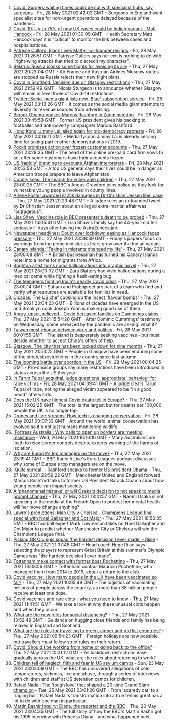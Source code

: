1. [Covid: Surgery waiting times could be cut with specialist hubs, say surgeons](https://www.bbc.co.uk/news/health-57277793) - Fri, 28 May 2021 02:42:02 GMT - Surgeons in England want specialist sites for non-urgent operations delayed because of the pandemic.
2. [Covid-19: Up to 75% of new UK cases could be Indian variant - Matt Hancock](https://www.bbc.co.uk/news/uk-57275276) - Fri, 28 May 2021 01:30:09 GMT - Health Secretary Matt Hancock says it is "critical" to monitor the link between cases and hospitalisations.
3. [Patrisse Cullors: Black Lives Matter co-founder resigns](https://www.bbc.co.uk/news/world-us-canada-57277777) - Fri, 28 May 2021 01:26:51 GMT - Patrisse Cullors says her exit is nothing to do with "right-wing attacks that tried to discredit my character".
4. [Belarus: Russia blocks some flights for avoiding its ally](https://www.bbc.co.uk/news/world-europe-57271949) - Thu, 27 May 2021 20:23:04 GMT - Air France and Austrian Airlines Moscow routes are stopped as Russia rejects their new flight plans.
5. [Covid in Scotland: Decision due on Glasgow restrictions](https://www.bbc.co.uk/news/uk-scotland-57267385) - Thu, 27 May 2021 21:52:49 GMT - Nicola Sturgeon is to announce whether Glasgow will remain in level three of Covid-19 restrictions.
6. [Twitter: Social media giant lists new 'Blue' subscription service](https://www.bbc.co.uk/news/business-57264348) - Fri, 28 May 2021 03:13:26 GMT - It comes as the social media giant attempts to diversify its revenue sources from advertising.
7. [Barack Obama praises Marcus Rashford in Zoom meeting](https://www.bbc.co.uk/news/education-57272039) - Fri, 28 May 2021 00:45:53 GMT - Former US president gives his backing to footballer and anti-poverty campaigner Marcus Rashford.
8. [Hong Kong: Jimmy Lai jailed again for pro-democracy protests](https://www.bbc.co.uk/news/world-asia-china-57278062) - Fri, 28 May 2021 04:19:11 GMT - Media tycoon Jimmy Lai is already serving time for taking part in other demonstrations in 2019.
9. [Pockit promises action over frozen customer accounts](https://www.bbc.co.uk/news/business-57200893) - Thu, 27 May 2021 23:28:35 GMT - The head of the online pre-paid card firm vows to act after some customers have their accounts frozen.
10. [US 'rapidly' planning to evacuate Afghan interpreters](https://www.bbc.co.uk/news/world-us-canada-57277650) - Fri, 28 May 2021 00:53:58 GMT - A top US general says their lives could be in danger as American troops prepare to leave Afghanistan.
11. [County lines: The search for vulnerable children](https://www.bbc.co.uk/news/uk-57271269) - Thu, 27 May 2021 23:00:25 GMT - The BBC's Angus Crawford joins police as they look for vulnerable young people involved in county lines.
12. [Arlene Foster awarded £125k damages in Dr Christian Jessen libel case](https://www.bbc.co.uk/news/uk-northern-ireland-57268308) - Thu, 27 May 2021 20:23:48 GMT - A judge rules an unfounded tweet by Dr Christian Jessen about an alleged extra-marital affair was "outrageous".
13. [Lisa Shaw: Vaccine role in BBC presenter's death to be probed](https://www.bbc.co.uk/news/uk-england-tyne-57267169) - Thu, 27 May 2021 16:05:41 GMT - Lisa Shaw's family say the 44-year-old fell seriously ill days after having the AstraZeneca jab.
14. [Newspaper headlines: Doubt over lockdown easing as Hancock faces pressure](https://www.bbc.co.uk/news/blogs-the-papers-57277286) - Thu, 27 May 2021 23:38:39 GMT - Friday's papers focus on warnings from the prime minister as fears grow over the Indian variant.
15. [Canary Islands: 'Taking in migrants changed my life'](https://www.bbc.co.uk/news/world-europe-57272811) - Thu, 27 May 2021 23:00:08 GMT - A British businessman has turned his Canary Islands hotel into a home for migrants from Africa.
16. [Brighton artist turns coma hallucinations into graphic novel](https://www.bbc.co.uk/news/uk-england-sussex-57206923) - Thu, 27 May 2021 23:00:02 GMT - Zara Slattery had vivid hallucinations during a medical coma while fighting a flesh-eating bug.
17. [The teenagers fighting India's deadly Covid crisis](https://www.bbc.co.uk/news/world-57275106) - Thu, 27 May 2021 23:00:14 GMT - Suhani and Prabhpreet are part of a team who find and verify what resources are available for families in need.
18. [Cicadas: The US chef cooking up the insect 'flavour bombs'](https://www.bbc.co.uk/news/world-us-canada-57273056) - Thu, 27 May 2021 23:04:23 GMT - Billions of cicadas have emerged in the US and Brooklyn cook Joseph Yoon is making good use of them.
19. [Angry, upset, relieved - Covid bereaved families on Cummings claims](https://www.bbc.co.uk/news/uk-57271249) - Thu, 27 May 2021 15:54:20 GMT - After Dominic Cummings' testimony on Wednesday, some bereaved by the pandemic are asking: what if?
20. [Taiwan must choose between virus and politics](https://www.bbc.co.uk/news/world-asia-57246914) - Fri, 28 May 2021 00:01:55 GMT - The island is desperately seeking vaccines - but must decide whether to accept China's offers of help.
21. [Glasgow: The city that has been locked down for nine months](https://www.bbc.co.uk/news/uk-scotland-glasgow-west-57272876) - Thu, 27 May 2021 21:53:25 GMT - People in Glasgow have been enduring some of the strictest restrictions in the country since last autumn.
22. [The looming battle over abortion in the US](https://www.bbc.co.uk/news/world-us-canada-57208053) - Fri, 28 May 2021 00:04:25 GMT - Pro-choice groups say many restrictions have been introduced in states across the US this year.
23. [In Tarun Tejpal acquittal, judge questions 'appropriate' behaviour for rape victims](https://www.bbc.co.uk/news/world-asia-india-57266447) - Fri, 28 May 2021 04:39:41 GMT - A judge clears Tarun Tejpal of rape, noting the alleged victim appeared to be "in a good mood" afterwards.
24. [Does the UK have highest Covid death toll in Europe?](https://www.bbc.co.uk/news/57268471) - Thu, 27 May 2021 15:02:25 GMT - The total is the largest but for deaths per 100,000 people the UK is no longer top.
25. [Drones and live-streams: How tech is changing conservation](https://www.bbc.co.uk/news/newsbeat-57234398) - Fri, 28 May 2021 00:07:33 GMT - Around the world, animal conservation has evolved so it's not just humans monitoring wildlife.
26. ['Fortress Australia': Why calls to open up borders are meeting resistance](https://www.bbc.co.uk/news/world-australia-57224635) - Wed, 26 May 2021 16:16:16 GMT - Many Australians are loath to relax border controls despite experts warning of the harms of isolation.
27. [Why are Europe's top managers on the move?](https://www.bbc.co.uk/sport/football/57276759) - Thu, 27 May 2021 23:19:41 GMT - BBC Radio 5 Live's Euro Leagues podcast discusses why some of Europe's top managers are on the move.
28. ['Quite surreal' - Rashford speaks to former US president Obama](https://www.bbc.co.uk/sport/football/57276599) - Thu, 27 May 2021 22:59:22 GMT - Manchester United and England forward Marcus Rashford talks to former US President Barack Obama about how young people can impact society.
29. [A 'phenomenal mistake' or will Osaka's decision to not speak to media prompt change?](https://www.bbc.co.uk/sport/tennis/57270276) - Thu, 27 May 2021 18:41:57 GMT - Naomi Osaka is not speaking to the media at the French Open to protect her mental health - will her move change anything?
30. [Lawro's predictions: Man City v Chelsea - Champions League final special with Noel Gallagher and Dot Major](https://www.bbc.co.uk/sport/football/57249060) - Thu, 27 May 2021 16:56:35 GMT - BBC football expert Mark Lawrenson takes on Noel Gallagher and Dot Major to predict whether Manchester City or Chelsea will win the Champions League final.
31. [Picking GB Olympic squad 'the hardest decision I ever made' - Riise](https://www.bbc.co.uk/sport/football/57275615) - Thu, 27 May 2021 21:37:48 GMT - Head coach Hege Riise says selecting the players to represent Great Britain at this summer's Olympic Games was "the hardest decision I ever made".
32. [Tottenham make contact with former boss Pochettino](https://www.bbc.co.uk/sport/football/57268046) - Thu, 27 May 2021 13:03:56 GMT - Tottenham contact Mauricio Pochettino, who managed them from 2014 to 2019, about a return to the club.
33. [Covid vaccine: How many people in the UK have been vaccinated so far?](https://www.bbc.co.uk/news/health-55274833) - Thu, 27 May 2021 16:05:49 GMT - The logistics of vaccinating millions of people across the country, as more than 38 million people receive at least one dose.
34. [Covid vaccines and rare clots - what you need to know](https://www.bbc.co.uk/news/health-56674796) - Thu, 27 May 2021 11:41:51 GMT - We take a look at why these unusual clots happen and when they occur.
35. [What are the new rules for social distancing?](https://www.bbc.co.uk/news/uk-51506729) - Thu, 27 May 2021 13:52:49 GMT - Guidance on hugging close friends and family has being relaxed in England and Scotland.
36. [What are the rules for travelling to green, amber and red list countries?](https://www.bbc.co.uk/news/explainers-52544307) - Thu, 27 May 2021 09:54:23 GMT - Foreign holidays are now possible, but travellers must follow strict rules on their return.
37. [Covid: Should I be working from home or going back to the office?](https://www.bbc.co.uk/news/business-52567567) - Thu, 27 May 2021 10:31:12 GMT - As lockdown restrictions ease gradually across the UK, what are the rules about returning to work?
38. [Children tell of neglect, filth and fear in US asylum camps](https://www.bbc.co.uk/news/world-us-canada-57149721) - Sun, 23 May 2021 23:03:09 GMT - The BBC has uncovered allegations of cold temperatures, sickness, lice and abuse, through a series of interviews with children and staff at US detention camps for children.
39. [Rafael Nadal: The 'tough love' that shaped a 20-time Grand Slam champion](https://www.bbc.co.uk/sport/tennis/56090941) - Tue, 25 May 2021 23:01:26 GMT - From 'scaredy cat' to a 'raging bull', Rafael Nadal's transformation into a true tennis great has a lot to do with one man in particular.
40. [Martin Bashir inquiry: Diana, the reporter and the BBC](https://www.bbc.co.uk/news/uk-56680229) - Thu, 20 May 2021 23:04:35 GMT - The full story of how the BBC's Martin Bashir got his 1995 interview with Princess Diana - and what happened next.
